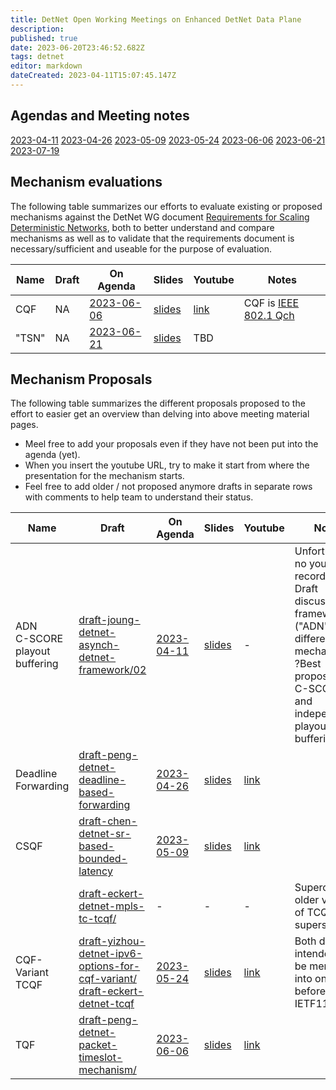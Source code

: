 ```yaml
---
title: DetNet Open Working Meetings on Enhanced DetNet Data Plane
description: 
published: true
date: 2023-06-20T23:46:52.682Z
tags: detnet
editor: markdown
dateCreated: 2023-04-11T15:07:45.147Z
---
```


## Agendas and Meeting notes

[2023-04-11](/group/detnet/wmosq/2023-04-11)
[2023-04-26](/group/detnet/wmosq/2023-04-26)
[2023-05-09](https://datatracker.ietf.org/meeting/interim-2023-detnet-03/session/detnet)
[2023-05-24](https://datatracker.ietf.org/meeting/interim-2023-detnet-05/session/detnet)
[2023-06-06](https://datatracker.ietf.org/meeting/interim-2023-detnet-06/session/detnet)
[2023-06-21](https://datatracker.ietf.org/meeting/interim-2023-detnet-07/session/detnet)
[2023-07-19](https://datatracker.ietf.org/meeting/interim-2023-detnet-08/session/detnet)

## Mechanism evaluations

The following table summarizes our efforts to evaluate existing or proposed mechanisms against the DetNet WG document [Requirements for Scaling Deterministic Networks](https://datatracker.ietf.org/doc/draft-ietf-detnet-scaling-requirements/), both to better understand and compare mechanisms as well as to validate that the requirements document is necessary/sufficient and useable for the purpose of evaluation.

| Name | Draft | On Agenda | Slides | Youtube | Notes |
|------|-------|-----------|--------|---------|-------|
| CQF |   NA    | [2023-06-06](https://datatracker.ietf.org/meeting/interim-2023-detnet-06/session/detnet) | [slides](https://datatracker.ietf.org/doc/slides-interim-2023-detnet-06-sessa-cqf-evaluation-as-revised-in-meeting/) | [link](https://youtu.be/HVE_FCe_5x8?t=785) | CQF is [IEEE 802.1 Qch](https://standards.ieee.org/ieee/802.1Qch/6072/) |
| "TSN" | NA | [2023-06-21](https://datatracker.ietf.org/meeting/interim-2023-detnet-07/session/detnet) | [slides](https://datatracker.ietf.org/doc/slides-interim-2023-detnet-07-sessa-tsn-queuing-mechanisms-evaluation/) | TBD | |
## Mechanism Proposals

The following table summarizes the different proposals proposed to the effort to easier get an overview than delving into above meeting material pages.

-  Meel free to add your proposals even if they have not been put into the agenda (yet).
- When you insert the youtube URL, try to make it start from where the presentation for the mechanism starts.
- Feel free to add older / not proposed anymore drafts in separate rows with comments to help team to understand their status.

| Name | Draft | On Agenda | Slides | Youtube | Notes |
|------|-------|-----------|--------|---------|-------|
| ADN <br> C-SCORE <br> playout buffering| [draft-joung-detnet-asynch-detnet-framework/02](https://datatracker.ietf.org/doc/draft-joung-detnet-asynch-detnet-framework/02/) | [2023-04-11](/group/detnet/wmosq/2023-04-11) | [slides](https://wiki.ietf.org/adn_framework-2023-04-10.pptx) | - | Unfortunately no youtube recording. Draft discusses framework ("ADN") and different mechanisms. ?Best proposed? is C-SCORE and independently playout buffering |
| Deadline Forwarding | [draft-peng-detnet-deadline-based-forwarding](https://datatracker.ietf.org/doc/draft-peng-detnet-deadline-based-forwarding/) | [2023-04-26](/group/detnet/wmosq/2023-04-26) | [slides](https://datatracker.ietf.org/doc/slides-interim-2023-detnet-02-sessa-deadline-queueing-mechanism/) | [link](https://youtu.be/nGTeMavyHSg?t=2858) | |
| CSQF | [draft-chen-detnet-sr-based-bounded-latency](https://datatracker.ietf.org/doc/html/draft-chen-detnet-sr-based-bounded-latency) | [2023-05-09](https://datatracker.ietf.org/meeting/interim-2023-detnet-03/session/detnet) |  [slides](https://datatracker.ietf.org/doc/slides-interim-2023-detnet-03-sessa-csqf-slides/) | [link](https://youtu.be/m9NqZ6gWKgo?t=2590) | |
| | [draft-eckert-detnet-mpls-tc-tcqf/](https://datatracker.ietf.org/doc/draft-eckert-detnet-mpls-tc-tcqf/) | - | - | - | Superceeded, older versions of TCQF, superseded |
| CQF-Variant <br> TCQF | [draft-yizhou-detnet-ipv6-options-for-cqf-variant/](https://datatracker.ietf.org/doc/draft-yizhou-detnet-ipv6-options-for-cqf-variant/) <br> [draft-eckert-detnet-tcqf](https://datatracker.ietf.org/doc/html/draft-eckert-detnet-tcqf) | [2023-05-24](https://datatracker.ietf.org/meeting/interim-2023-detnet-05/session/detnet) | [slides](https://datatracker.ietf.org/doc/slides-interim-2023-detnet-05-sessa-tcqf-slides-for-interim/) | [link](https://www.youtube.com/watch?v=ELDZYOXKer4&t=2004s) | Both drafts intended to be merged into one draft before IETF117 |
| TQF | [draft-peng-detnet-packet-timeslot-mechanism/](https://datatracker.ietf.org/doc/draft-peng-detnet-packet-timeslot-mechanism/)| [2023-06-06](https://datatracker.ietf.org/meeting/interim-2023-detnet-06/session/detnet) | [slides](https://datatracker.ietf.org/doc/slides-interim-2023-detnet-06-sessa-timeslot-queueing-and-forwarding/) | [link](https://youtu.be/HVE_FCe_5x8?t=3959) | |